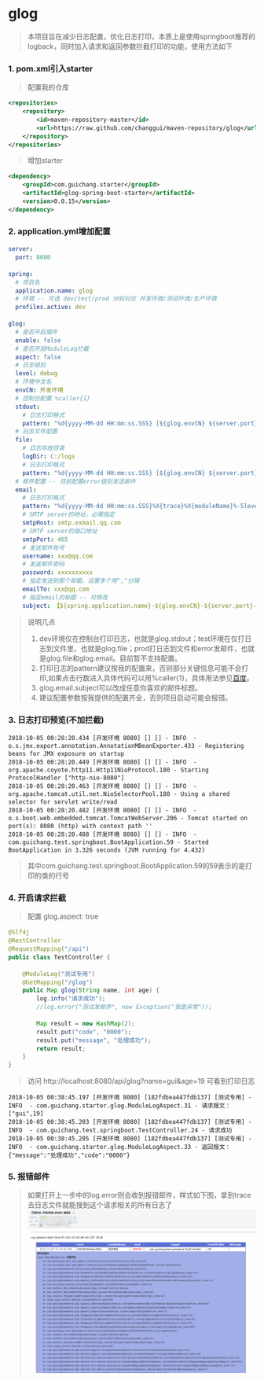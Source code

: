 # glog
> 本项目旨在减少日志配置，优化日志打印，本质上是使用springboot推荐的logback，同时加入请求和返回参数拦截打印的功能，使用方法如下

### 1. pom.xml引入starter
> 配置我的仓库
```xml
<repositories>
    <repository>
        <id>maven-repository-master</id>
        <url>https://raw.github.com/changgui/maven-repository/glog</url>
    </repository>
</repositories>
```

> 增加starter
```xml
<dependency>
    <groupId>com.guichang.starter</groupId>
    <artifactId>glog-spring-boot-starter</artifactId>
    <version>0.0.15</version>
</dependency>
```

### 2. application.yml增加配置
```yaml
server:
  port: 8080

spring:
  # 项目名
  application.name: glog
  # 环境 -- 可选 dev/test/prod 分别对应 开发环境/测试环境/生产环境
  profiles.active: dev

glog:
  # 是否开启插件
  enable: false
  # 是否开启ModuleLog拦截
  aspect: false
  # 日志级别
  level: debug
  # 环境中文名
  envCN: 开发环境
  # 控制台配置 %caller{1}
  stdout:
    # 日志打印格式
    pattern: "%d{yyyy-MM-dd HH:mm:ss.SSS} [${glog.envCN} ${server.port}] [%X{trace}] [%X{moduleName}] - %-5level - %logger{50}.%L - %msg%n"
  # 日志文件配置
  file:
    # 日志存放目录
    logDir: C:/logs
    # 日志打印格式
    pattern: "%d{yyyy-MM-dd HH:mm:ss.SSS} [${glog.envCN} ${server.port}] [%X{trace}] [%X{moduleName}] - %-5level - %logger{50}.%L - %msg%n"
  # 邮件配置 -- 目前配置error级别发送邮件
  email:
    # 日志打印格式
    pattern: "%d{yyyy-MM-dd HH:mm:ss.SSS}%X{trace}%X{moduleName}%-5level%logger{50}%L%msg"
    # SMTP server的地址，必需指定
    smtpHost: smtp.exmail.qq.com
    # SMTP server的端口地址
    smtpPort: 465
    # 发送邮件账号
    username: xxx@qq.com
    # 发送邮件密码
    password: xxxxxxxxxx
    # 指定发送到那个邮箱，设置多个用","分隔
    emailTo: xxx@qq.com
    # 指定email的标题 -- 可修改
    subject: 【${spring.application.name}-${glog.envCN}-${server.port}-报错】
```
> 说明几点
> 1. dev环境仅在控制台打印日志，也就是glog.stdout；test环境在仅打日志到文件里，也就是glog.file；prod打日志到文件和error发邮件，也就是glog.file和glog.email。目前暂不支持配置。
> 2. 打印日志的pattern建议按我的配置来，否则部分关键信息可能不会打印,如果点击行数进入具体代码可以用%caller{1}，具体用法参见[百度](http://www.baidu.com)。
> 3. glog.email.subject可以改成任意你喜欢的邮件标题。
> 4. 建议配置参数按我提供的配置齐全，否则项目启动可能会报错。

### 3. 日志打印预览(不加拦截)
```text
2018-10-05 00:28:20.434 [开发环境 8080] [] [] - INFO  - o.s.jmx.export.annotation.AnnotationMBeanExporter.433 - Registering beans for JMX exposure on startup
2018-10-05 00:28:20.449 [开发环境 8080] [] [] - INFO  - org.apache.coyote.http11.Http11NioProtocol.180 - Starting ProtocolHandler ["http-nio-8080"]
2018-10-05 00:28:20.463 [开发环境 8080] [] [] - INFO  - org.apache.tomcat.util.net.NioSelectorPool.180 - Using a shared selector for servlet write/read
2018-10-05 00:28:20.482 [开发环境 8080] [] [] - INFO  - o.s.boot.web.embedded.tomcat.TomcatWebServer.206 - Tomcat started on port(s): 8080 (http) with context path ''
2018-10-05 00:28:20.488 [开发环境 8080] [] [] - INFO  - com.guichang.test.springboot.BootApplication.59 - Started BootApplication in 3.326 seconds (JVM running for 4.432)
```
> 其中com.guichang.test.springboot.BootApplication.59的59表示的是打印的类的行号
### 4. 开启请求拦截
> 配置 glog.aspect: true
```java
@Slf4j
@RestController
@RequestMapping("/api")
public class TestController {

    @ModuleLog("测试专用")
    @GetMapping("/glog")
    public Map glog(String name, int age) {
        log.info("请求成功");
        //log.error("测试发邮件", new Exception("我是异常"));

        Map result = new HashMap(2);
        result.put("code", "0000");
        result.put("message", "处理成功");
        return result;
    }
}
```
> 访问 http://localhost:8080/api/glog?name=gui&age=19 可看到打印日志
```text
2018-10-05 00:38:45.197 [开发环境 8080] [182fdbea447fdb137] [测试专用] - INFO  - com.guichang.starter.glog.ModuleLogAspect.31 - 请求报文：["gui",19]
2018-10-05 00:38:45.203 [开发环境 8080] [182fdbea447fdb137] [测试专用] - INFO  - com.guichang.test.springboot.TestController.24 - 请求成功
2018-10-05 00:38:45.205 [开发环境 8080] [182fdbea447fdb137] [测试专用] - INFO  - com.guichang.starter.glog.ModuleLogAspect.33 - 返回报文：{"message":"处理成功","code":"0000"}
```
### 5. 报错邮件
> 如果打开上一步中的log.error则会收到报错邮件，样式如下图，拿到trace去日志文件就能搜到这个请求相关的所有日志了
![报错邮件图片](https://raw.githubusercontent.com/changgui/maven-repository/master/20181005/0001.png)  